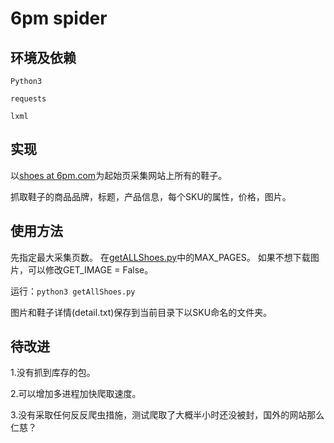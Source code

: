 # 6pm spider

## 环境及依赖

``Python3``

``requests``

``lxml``


## 实现

以[shoes at 6pm.com](https://www.6pm.com/shoes-page1/CK_XAeICAQE.zso?p=0)为起始页采集网站上所有的鞋子。

抓取鞋子的商品品牌，标题，产品信息，每个SKU的属性，价格，图片。

## 使用方法

先指定最大采集页数。
在[getALLShoes.py](./getAllShoes.py)中的MAX_PAGES。
如果不想下载图片，可以修改GET_IMAGE = False。

运行：``python3 getAllShoes.py``

图片和鞋子详情(detail.txt)保存到当前目录下以SKU命名的文件夹。


## 待改进

1.没有抓到库存的包。

2.可以增加多进程加快爬取速度。

3.没有采取任何反反爬虫措施，测试爬取了大概半小时还没被封，国外的网站那么仁慈？
